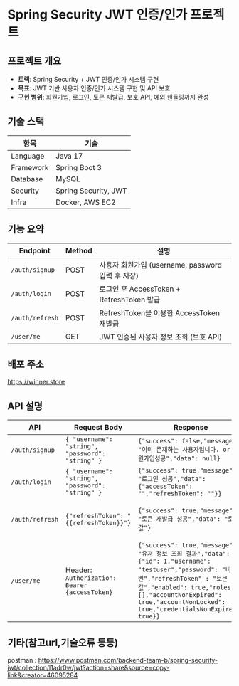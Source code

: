 # Spring Security JWT 인증/인가 프로젝트

## 프로젝트 개요

* **트랙**: Spring Security + JWT 인증/인가 시스템 구현
* **목표**: JWT 기반 사용자 인증/인가 시스템 구현 및 API 보호
* **구현 범위**: 회원가입, 로그인, 토큰 재발급, 보호 API, 예외 핸들링까지 완성

## 기술 스택

| 항목        | 기술                   |
| --------- | -------------------- |
| Language  | Java 17              |
| Framework | Spring Boot 3      |
| Database  | MySQL                |
| Security  | Spring Security, JWT |
| Infra     | Docker, AWS EC2      |


## 기능 요약

| Endpoint        | Method | 설명                                    |
| --------------- | ------ | ------------------------------------- |
| `/auth/signup`  | POST   | 사용자 회원가입 (username, password 입력 후 저장) |
| `/auth/login`   | POST   | 로그인 후 AccessToken + RefreshToken 발급   |
| `/auth/refresh` | POST   | RefreshToken을 이용한 AccessToken 재발급     |
| `/user/me`      | GET    | JWT 인증된 사용자 정보 조회 (보호 API)            |

## 배포 주소
https://winner.store

## API 설명

| API             | Request Body                                     | Response                                                | 설명                             |
| --------------- | ------------------------------------------------ | ------------------------------------------------------- | ------------------------------ |
| `/auth/signup`  | `{ "username": "string", "password": "string" }` | `{"success": false,"message": "이미 존재하는 사용자입니다. or 회원가입성공","data": null}` | 신규 사용자 회원가입                    |
| `/auth/login`   | `{ "username": "string", "password": "string" }` | `{"success": true,"message": "로그인 성공","data": {"accessToken": "","refreshToken": ""}}`| 로그인 성공 시 JWT 발급                |
| `/auth/refresh` | `{"refreshToken": "{{refreshToken}}"}` | `{"success": true,"message": "토큰 재발급 성공","data": "토큰값"}` | RefreshToken으로 AccessToken 재발급 |
| `/user/me`      | Header: `Authorization: Bearer {accessToken}`    |  `{"success": true,"message": "유저 정보 조회 결과","data": {"id": 1,"username": "testuser","password": "비번","refreshToken" : "토큰값","enabled": true,"roles": [],"accountNonExpired": true,"accountNonLocked": true,"credentialsNonExpired": true}}`     | 인증된 사용자 정보 반환                  |


## 기타(참고url,기술오류 등등)
postman : https://www.postman.com/backend-team-b/spring-security-jwt/collection/l1adr0w/jwt?action=share&source=copy-link&creator=46095284
